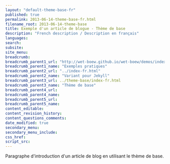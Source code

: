 ```yaml
---
layout: "default-theme-base-fr"
published: true
permalink: 2013-06-14-theme-base-fr.html
filename_root: 2013-06-14-theme-base
title: Exemple d'un article de blogue - Thème de base
description: "French description / Description en français"
languages:
search:
subsite:
site_menu:
breadcrumb:
breadcrumb_parent1_url: "http://wet-boew.github.io/wet-boew/demos/index-fra.html"
breadcrumb_parent1_name: "Exemples pratiques"
breadcrumb_parent2_url: "../index-fr.html"
breadcrumb_parent2_name: "Variant pour Jekyll"
breadcrumb_parent3_url: ../theme-base/index-fr.html
breadcrumb_parent3_name: "Thème de base"
breadcrumb_parent4_url:
breadcrumb_parent4_name:
breadcrumb_parent5_url:
breadcrumb_parent5_name:
content_editable:
content_revision_history:
content_questions_comments:
date_modified: true
secondary_menu:
secondary_menu_include:
css_href:
script_src:
---
```


Paragraphe d'introduction d'un article de blog en utilisant le thème de base.
